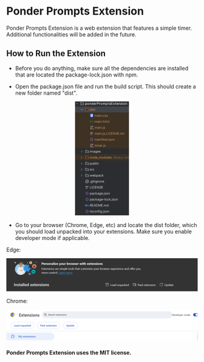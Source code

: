 # Ponder Prompts Extension
Ponder Prompts Extension is a web extension that features a simple timer.
Additional functionalities will be added in the future.
## How to Run the Extension
- Before you do anything, make sure all the dependencies are installed 
that are located the package-lock.json with npm.

- Open the package.json file and run the build script. This should create 
a new folder named "dist".

<p align="center">
<img src="images/dist folder image.png" alt="Dist" height = "300"/>
</p>

- Go to your browser (Chrome, Edge, etc) and locate the dist folder, which you should
load unpacked into your extensions. Make sure you enable developer mode if applicable.

Edge:
<p align="center">
<img src="images/edge load unpacked.png" alt="Edge"/>
</p>
Chrome:
<p align="center">
<img src="images/chrome load unpacked.png" alt ="Chrome"/>
</p>

#### Ponder Prompts Extension uses the MIT license.